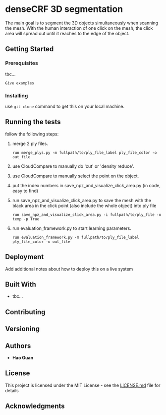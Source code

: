 # denseCRF 3D segmentation

The main goal is to segment the 3D objects simultaneously when scanning the mesh. With the human interaction of one click on the mesh, the click area will spread out until it reaches to the edge of the object.

## Getting Started


### Prerequisites

tbc...

```
Give examples
```

### Installing

use `git clone` command to get this on your local machine.

## Running the tests

follow the following steps:

1. merge 2 ply files.
    ```
    run merge_plys.py -m fullpath/to/ply_file_label ply_file_color -o out_file
    ```

2. use CloudCompare to manually do 'cut' or 'density reduce'.
3. use CloudCompare to manually select the point on the object.
4. put the index numbers in save_npz_and_visualize_click_area.py (in code, easy to find)
5. run save_npz_and_visualize_click_area.py to save the mesh with the black area in the click point (also include the whole object) into ply file
      ```
     run save_npz_and_visualize_click_area.py -i fullpath/to/ply_file -o temp -p True
     ```
6. run evaluation_framework.py to start learning parameters.
     ```
     run evaluation_framework.py -m fullpath/to/ply_file_label ply_file_color -o out_file
     ```

## Deployment

Add additional notes about how to deploy this on a live system

## Built With

* tbc...

## Contributing


## Versioning

## Authors

* **Hao Guan**


## License

This project is licensed under the MIT License - see the [LICENSE.md](LICENSE.md) file for details

## Acknowledgments
